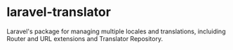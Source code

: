 # laravel-translator
Laravel's package for managing multiple locales and translations, incluiding Router and URL extensions and Translator Repository.
